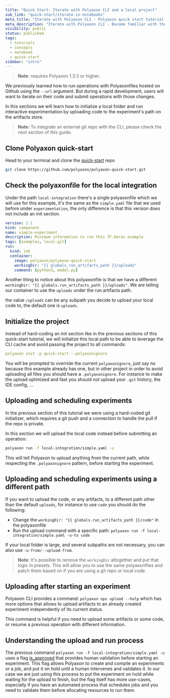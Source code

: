 ```yaml
---
title: "Quick Start: Iterate with Polyaxon CLI and a local project"
sub_link: "quick-start/iterate-in-notebooks"
meta_title: "Iterate with Polyaxon CLI - Polyaxon quick start tutorial - Core Concepts"
meta_description: "Iterate with Polyaxon CLI - Become familiar with the ecosystem of Polyaxon tools with a top-level overview and useful links to get you started."
visibility: public
status: published
tags:
  - tutorials
  - concepts
  - notebook
  - quick-start
sidebar: "intro"
---
```


> **Note**: requires Polyaxon 1.3.3 or higher.

We previously learned how to run operations with Polyaxonfiles hosted on Github using the `--url` argument.
But during a rapid development, users will want to iterate on their code and submit operations with those changes.

In this sections we will learn how to initialize a local folder and run interactive experimentation by uploading code to the experiment's path on the artifacts store.

> **Note**: To integrate an external git repo with the CLI, please check the next section of this guide. 

## Clone Polyaxon quick-start

Head to your terminal and clone the [quick-start](https://github.com/polyaxon/polyaxon-quick-start) repo

```bash
git clone https://github.com/polyaxon/polyaxon-quick-start.git
```

## Check the polyaxonfile for the local integration

Under the path `local-integration` there's a single polyaxonfile which we will use for this example, it's the same as the `simple.yaml` file that we used before under `experimentation`,
the only difference is that this version does not include an init section.

```yaml
version: 1.1
kind: component
name: simple-experiment
description: Minimum information to run this TF.Keras example
tags: [examples, local-git]
run:
  kind: job
  container:
    image: polyaxon/polyaxon-quick-start
    workingDir: "{{ globals.run_artifacts_path }}/uploads"
    command: [python3, model.py]
```

Another thing to notice about this polyaxonfile is that we have a different `workingDir: "{{ globals.run_artifacts_path }}/uploads"`.
We are telling our container to use the `uploads` under the run artifacts path.

the value `/uploads` can be any subpath you decide to upload your local code to, the default one is `uploads`.

## Initialize the project

Instead of hard-coding an init section like in the previous sections of this quick-start tutorial, 
we will initialize this local path to be able to leverage the CLI cache and avoid passing the project to all commands:

```yaml
polyaxon init -p quick-start --polyaxonignore
```

You will be prompted to override the current `polyaxonignore`, just say no because this example already has one, 
but in other project in order to avoid uploading all files you should have a `.polyaxonignore`. 
For instance to make the upload optimized and fast you should not upload your `.git` history, the IDE config, ... 

## Uploading and scheduling experiments

In the previous section of this tutorial we were using a hard-coded git initializer, which requires a git push and a connection to handle the pull if the repo is private.
 
In this section we will upload the local code instead before submitting an operation:

```bash
polyaxon run -f local-integration/simple.yaml -u
```

This will tell Polyaxon to upload anything from the current path, while respecting the `.polyaxonignore` pattern, before starting the experiment.

## Uploading and scheduling experiments using a different path

If you want to upload the code, or any artifacts, to a different path other than the default `uploads`, 
for instance to use `code` you should do the following:

 * Change the `workingDir: "{{ globals.run_artifacts_path }}/code"` in the polyaxonfile
 * Run the upload command with a specific path: `polyaxon run -f local-integration/simple.yaml -u-to code`
 
If your local folder is large, and several subpaths are not necessary, you can also use `-u-from/--upload-from`.

> **Note**: It's possible to remove the `workingDir` altogether and put that logic in presets.
> This will allow you to use the same polyaxonfiles and patch them based on if you are using a git repo or local code. 

## Uploading after starting an experiment

Polyaxon CLI provides a command: `polyaxon ops upload --help` which has more options that allows to upload artifacts to an already created experiment independently of its current status.

This command is helpful if you need to upload some artifacts or some code, or resume a previous operation with different information.

## Understanding the upload and run process

The previous command `polyaxon run -f local-integration/simple.yaml -u` uses a flag [is_approved](/docs/core/specification/operation/#isapproved) that provides human validation before starting an experiment.
This flag allows Polyaxon to create and compile an experiments or a job, and put it on hold until a human intervenes and validates it.
In our case we are just using this process to put the experiment on hold while waiting for the upload to finish, but the flag itself has more use-cases,
especially if you have an automated process that schedules jobs and you need to validate them before allocating resources to run them. 
